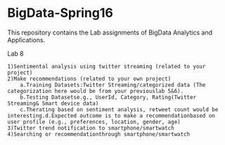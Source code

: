# BigData-Spring16
This repository contains the Lab assignments of BigData Analytics and Applications.

Lab 8
    
	1)Sentimental analysis using twitter streaming (related to your project)
	2)Make recommendations (related to your own project) 
		a.Training Datasets:Twitter Streaming/categorized data (The categorization here would be from your previouslab 5&6).
		b.Testing Datasetse.g., UserId, Category, Rating(Twitter Streaming& Smart device data)
		c.Therating based on sentiment analysis, retweet count would be interesting.d.Expected outcome is to make a recommendationbased on user profile (e.g., preferences, location, gender, age)
	3)Twitter trend notification to smartphone/smartwatch
	4)Searching or recommendationthrough smartphone/smartwatch